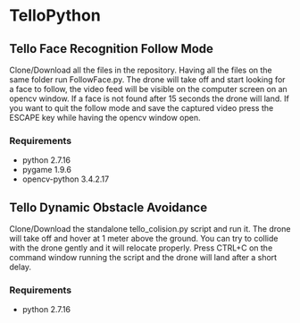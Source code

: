 # TelloPython

## Tello Face Recognition Follow Mode
Clone/Download all the files in the repository. Having all the files on the same folder run FollowFace.py.
The drone will take off and start looking for a face to follow, the video feed will be visible on the computer screen
on an opencv window. If a face is not found after 15 seconds the drone will land. If you want to quit the follow mode and
save the captured video press the ESCAPE key while having the opencv window open.
### Requirements
+ python 2.7.16
+ pygame 1.9.6
+ opencv-python 3.4.2.17

## Tello Dynamic Obstacle Avoidance
Clone/Download the standalone tello_colision.py script and run it. The drone will take off and hover at 1 meter above the ground.
You can try to collide with the drone gently and it will relocate properly. Press CTRL+C on the command window running the script and the drone will land after a short delay.
### Requirements
+ python 2.7.16
